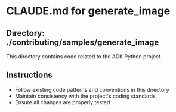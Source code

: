 # CLAUDE.md for generate_image

## Directory: ./contributing/samples/generate_image

This directory contains code related to the ADK Python project.

## Instructions
- Follow existing code patterns and conventions in this directory
- Maintain consistency with the project's coding standards
- Ensure all changes are properly tested
